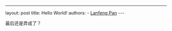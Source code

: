 ﻿---
layout: post
title:  Hello World!
authors:
    - <a href="http://panlanfeng.github.com/">Lanfeng Pan</a>
    ---

最后还是弄成了？